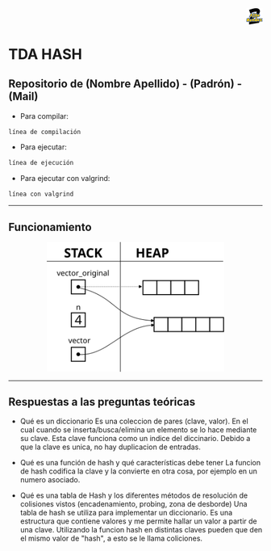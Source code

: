 <div align="right">
<img width="32px" src="img/algo2.svg">
</div>

# TDA HASH

## Repositorio de (Nombre Apellido) - (Padrón) - (Mail)

- Para compilar:

```bash
línea de compilación
```

- Para ejecutar:

```bash
línea de ejecución
```

- Para ejecutar con valgrind:
```bash
línea con valgrind
```
---
##  Funcionamiento


<div align="center">
<img width="70%" src="img/diagrama2.svg">
</div>

---

## Respuestas a las preguntas teóricas
- Qué es un diccionario
    Es una coleccion de pares (clave, valor). En el cual cuando se inserta/busca/elimina un elemento se lo hace mediante su clave. Esta clave funciona como un indice del diccinario. Debido a que la clave es unica, no hay duplicacion de entradas.  

- Qué es una función de hash y qué características debe tener
    La funcion de hash codifica la clave y la convierte en otra cosa, por ejemplo en un numero asociado. 

- Qué es una tabla de Hash y los diferentes métodos de resolución de colisiones vistos (encadenamiento, probing, zona de desborde)
    Una tabla de hash se utiliza para implementar un diccionario. Es una estructura que contiene valores y me permite hallar un valor a partir de una clave. Utilizando la funcion hash en distintas claves pueden que den el mismo valor de "hash", a esto se le llama coliciones. 
